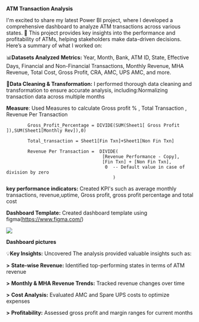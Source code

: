  **ATM Transaction Analysis**

I'm excited to share my latest Power BI project, where I developed a comprehensive dashboard to analyze ATM transactions across various states. 🏧 This project provides key insights into the performance and profitability of ATMs, helping stakeholders make data-driven decisions. Here’s a summary of what I worked on:

📊**Datasets Analyzed**
**Metrics:** Year, Month, Bank, ATM ID, State, Effective Days, Financial and Non-Financial Transactions, Monthly Revenue, MHA Revenue, Total Cost, Gross Profit, CRA, AMC, UPS AMC, and more.

🔄**Data Cleaning & Transformation:** I performed thorough data cleaning and transformation to ensure accurate analysis, including:Normalizing transaction data across multiple months

  **Measure**: Used Measures to calculate Gross profit % , Total Transaction , Revenue Per Transaction 

            Gross_Profit_Percentage = DIVIDE(SUM(Sheet1[ Gross Profit ]),SUM(Sheet1[Monthly Rev]),0)

            Total_transaction = Sheet1[Fin Txn]+Sheet1[Non Fin Txn]

            Revenue Per Transaction =  DIVIDE(
                                        [Revenue Performance - Copy],
                                        [Fin Txn] + [Non Fin Txn],
                                         0  -- Default value in case of division by zero
                                            )

 **key performance indicators:** Created KPI's such as average monthly transactions, revenue,uptime, Gross profit, gross profit percentage and total cost

 **Dashboard Template:** Created dashboard template using figma(https://www.figma.com/)
 
 
 <image src="https://github.com/Vijay-soundhariya/ATM-Transaction-Analysis-Dashboard/blob/main/ATM%20analytics%20template.png">


**Dashboard pictures**


💡**Key Insights:** Uncovered The analysis provided valuable insights such as:

  **>** **State-wise Revenue:** Identified top-performing states in terms of ATM revenue
  
  **>** **Monthly & MHA Revenue Trends:** Tracked revenue changes over time
  
  **>** **Cost Analysis:** Evaluated AMC and Spare UPS costs to optimize expenses
  
  **>** **Profitability:** Assessed gross profit and margin ranges for current months
